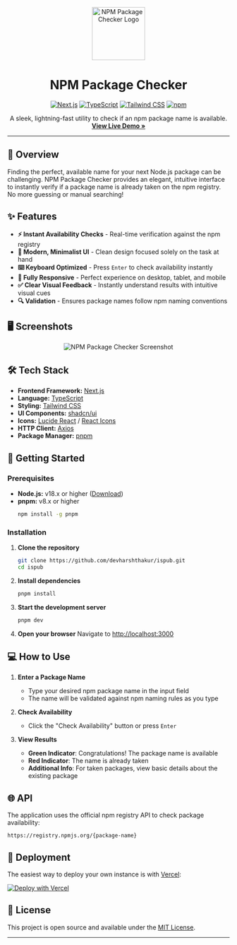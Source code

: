<p align="center">
  <a href="https://ispub.fun">
    <img src="/logo.jpeg" alt="NPM Package Checker Logo" width="120" height="120">
  </a>
</p>

<h1 align="center">NPM Package Checker</h1>

<p align="center">
  <a href="https://nextjs.org/"><img src="https://img.shields.io/badge/Next.js-black?style=for-the-badge&logo=next.js&logoColor=white" alt="Next.js"></a>
  <a href="https://www.typescriptlang.org/"><img src="https://img.shields.io/badge/TypeScript-3178C6?style=for-the-badge&logo=typescript&logoColor=white" alt="TypeScript"></a>
  <a href="https://tailwindcss.com/"><img src="https://img.shields.io/badge/Tailwind_CSS-38B2AC?style=for-the-badge&logo=tailwind-css&logoColor=white" alt="Tailwind CSS"></a>
  <a href="https://www.npmjs.com/"><img src="https://img.shields.io/badge/npm-CB3837?style=for-the-badge&logo=npm&logoColor=white" alt="npm"></a>
</p>

<p align="center">
  A sleek, lightning-fast utility to check if an npm package name is available.
  <br>
  <a href="https://ispub.fun"><strong>View Live Demo »</strong></a>
</p>

---

## 🚀 Overview

Finding the perfect, available name for your next Node.js package can be challenging. NPM Package Checker provides an elegant, intuitive interface to instantly verify if a package name is already taken on the npm registry. No more guessing or manual searching!

## ✨ Features

- **⚡ Instant Availability Checks** - Real-time verification against the npm registry
- **🎨 Modern, Minimalist UI** - Clean design focused solely on the task at hand
- **⌨️ Keyboard Optimized** - Press `Enter` to check availability instantly
- **📱 Fully Responsive** - Perfect experience on desktop, tablet, and mobile
- **✅ Clear Visual Feedback** - Instantly understand results with intuitive visual cues
- **🔍 Validation** - Ensures package names follow npm naming conventions

## 🖥️ Screenshots

<p align="center">
  <img src="/screenshot.png" alt="NPM Package Checker Screenshot">
</p>

## 🛠️ Tech Stack

- **Frontend Framework:** [Next.js](https://nextjs.org/)
- **Language:** [TypeScript](https://www.typescriptlang.org/)
- **Styling:** [Tailwind CSS](https://tailwindcss.com/)
- **UI Components:** [shadcn/ui](https://ui.shadcn.com/)
- **Icons:** [Lucide React](https://lucide.dev/) / [React Icons](https://react-icons.github.io/react-icons)
- **HTTP Client:** [Axios](https://axios-http.com/)
- **Package Manager:** [pnpm](https://pnpm.io/)

## 🚀 Getting Started

### Prerequisites

- **Node.js:** v18.x or higher ([Download](https://nodejs.org/))
- **pnpm:** v8.x or higher
  ```bash
  npm install -g pnpm
  ```

### Installation

1. **Clone the repository**

   ```bash
   git clone https://github.com/devharshthakur/ispub.git
   cd ispub
   ```

2. **Install dependencies**

   ```bash
   pnpm install
   ```

3. **Start the development server**

   ```bash
   pnpm dev
   ```

4. **Open your browser**
   Navigate to [http://localhost:3000](http://localhost:3000)

## 💻 How to Use

1. **Enter a Package Name**

   - Type your desired npm package name in the input field
   - The name will be validated against npm naming rules as you type

2. **Check Availability**

   - Click the "Check Availability" button or press `Enter`

3. **View Results**
   - **Green Indicator**: Congratulations! The package name is available
   - **Red Indicator**: The name is already taken
   - **Additional Info**: For taken packages, view basic details about the existing package

## 🌐 API

The application uses the official npm registry API to check package availability:

```
https://registry.npmjs.org/{package-name}
```

## 🚢 Deployment

The easiest way to deploy your own instance is with [Vercel](https://vercel.com):

[![Deploy with Vercel](https://vercel.com/button)](https://vercel.com/new/clone?repository-url=https%3A%2F%2Fgithub.com%2Fdevharshthakur%2Fispub)

## 📝 License

This project is open source and available under the [MIT License](LICENSE).

---
